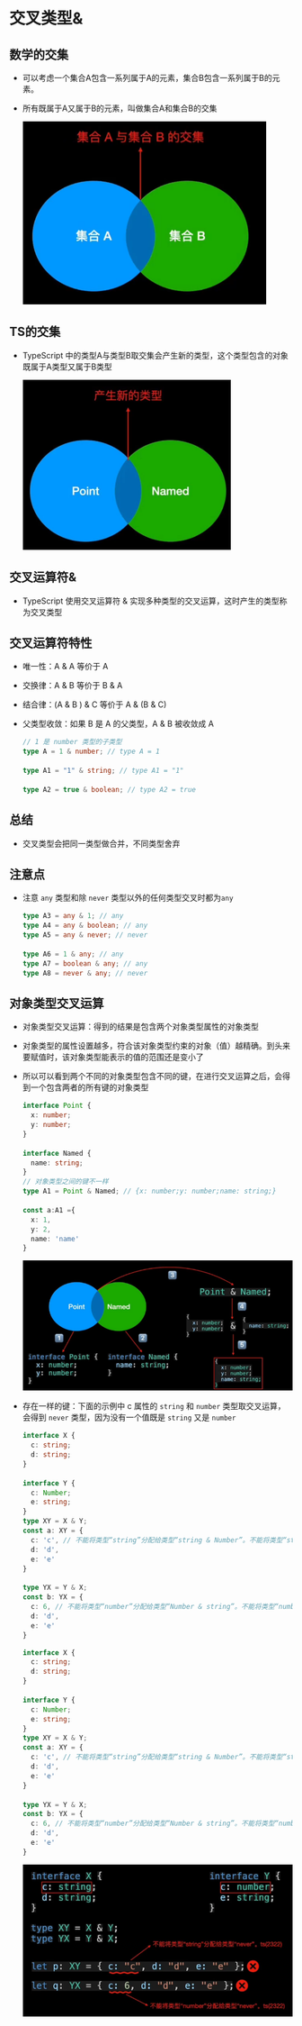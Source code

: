 # 交叉类型&

## 数学的交集

  - 可以考虑一个集合A包含一系列属于A的元素，集合B包含一系列属于B的元素。

  - 所有既属于A又属于B的元素，叫做集合A和集合B的交集

    ![](image/image_EiOiQzD4Xs.png)

## TS的交集

  - TypeScript 中的类型A与类型B取交集会产生新的类型，这个类型包含的对象既属于A类型又属于B类型

    ![](image/image_ZctRD3r0Zi.png)

## 交叉运算符&

  - TypeScript 使用交叉运算符 & 实现多种类型的交叉运算，这时产生的类型称为交叉类型

## 交叉运算符特性

  - 唯一性：A & A 等价于 A

  - 交换律：A & B 等价于 B & A

  - 结合律：(A & B ) & C 等价于 A & (B & C)

  - 父类型收敛：如果 B 是 A 的父类型，A & B 被收敛成 A

    ```typescript
    // 1 是 number 类型的子类型
    type A = 1 & number; // type A = 1

    type A1 = "1" & string; // type A1 = "1"

    type A2 = true & boolean; // type A2 = true

    ```

## 总结

  - 交叉类型会把同一类型做合并，不同类型舍弃

## 注意点

  - 注意 `any` 类型和除 `never` 类型以外的任何类型交叉时都为`any`

    ```typescript
    type A3 = any & 1; // any
    type A4 = any & boolean; // any
    type A5 = any & never; // never

    type A6 = 1 & any; // any
    type A7 = boolean & any; // any
    type A8 = never & any; // never

    ```

## 对象类型交叉运算

  - 对象类型交叉运算：得到的结果是包含两个对象类型属性的对象类型

  - 对象类型的属性设置越多，符合该对象类型约束的对象（值）越精确。到头来要赋值时，该对象类型能表示的值的范围还是变小了

  - 所以可以看到两个不同的对象类型包含不同的键，在进行交叉运算之后，会得到一个包含两者的所有键的对象类型

    ```typescript
    interface Point {
      x: number;
      y: number;
    }

    interface Named {
      name: string;
    }
    // 对象类型之间的键不一样
    type A1 = Point & Named; // {x: number;y: number;name: string;}

    const a:A1 ={
      x: 1,
      y: 2,
      name: 'name'
    }

    ```

    ![](image/image_ZflXowkz2S.png)

  - 存在一样的键：下面的示例中 c 属性的 `string` 和 `number` 类型取交叉运算，会得到 `never` 类型，因为没有一个值既是 `string` 又是 `number`

    ```typescript
    interface X {
      c: string;
      d: string;
    }

    interface Y {
      c: Number;
      e: string;
    }
    type XY = X & Y;
    const a: XY = {
      c: 'c', // 不能将类型“string”分配给类型“string & Number”。不能将类型“string”分配给类型“Number”
      d: 'd',
      e: 'e'
    }

    type YX = Y & X;
    const b: YX = {
      c: 6, // 不能将类型“number”分配给类型“Number & string”。不能将类型“number”分配给类型“string”
      d: 'd',
      e: 'e'
    }
    ```

    ```typescript
    interface X {
      c: string;
      d: string;
    }

    interface Y {
      c: Number;
      e: string;
    }
    type XY = X & Y;
    const a: XY = {
      c: 'c', // 不能将类型“string”分配给类型“string & Number”。不能将类型“string”分配给类型“Number”
      d: 'd',
      e: 'e'
    }

    type YX = Y & X;
    const b: YX = {
      c: 6, // 不能将类型“number”分配给类型“Number & string”。不能将类型“number”分配给类型“string”
      d: 'd',
      e: 'e'
    }
    ```

    ![](image/image_BVxdBDcVc8.png)
